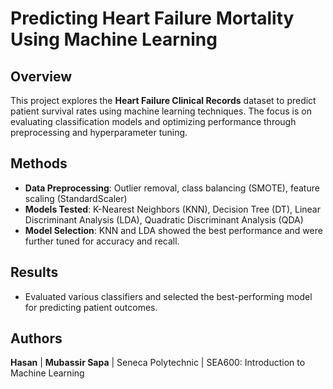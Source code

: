 # Predicting Heart Failure Mortality Using Machine Learning  

## Overview  
This project explores the **Heart Failure Clinical Records** dataset to predict patient survival rates using machine learning techniques. The focus is on evaluating classification models and optimizing performance through preprocessing and hyperparameter tuning.

## Methods  
- **Data Preprocessing**: Outlier removal, class balancing (SMOTE), feature scaling (StandardScaler)  
- **Models Tested**: K-Nearest Neighbors (KNN), Decision Tree (DT), Linear Discriminant Analysis (LDA), Quadratic Discriminant Analysis (QDA)  
- **Model Selection**: KNN and LDA showed the best performance and were further tuned for accuracy and recall.

## Results  
- Evaluated various classifiers and selected the best-performing model for predicting patient outcomes.

## Authors  
**Hasan** | **Mubassir Sapa** | 
Seneca Polytechnic | SEA600: Introduction to Machine Learning  
